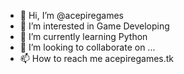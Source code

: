 - 👋 Hi, I’m @acepiregames
- 👀 I’m interested in Game Developing
- 🌱 I’m currently learning Python
- 💞️ I’m looking to collaborate on ...
- 📫 How to reach me acepiregames.tk

<!---
acepiregames/acepiregames is a ✨ special ✨ repository because its `README.md` (this file) appears on your GitHub profile.
You can click the Preview link to take a look at your changes.
--->
